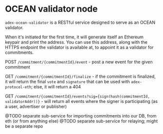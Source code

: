 # OCEAN validator node

`adex-ocean-validator` is a RESTful service designed to serve as an OCEAN validator.

When it's initiated for the first time, it will generate itself an Ethereum keypair and print the address. You can use this address, along with the HTTPS endpoint the validator is available at, to appoint it as a validator for commitments.

POST `/commitment/{commitmentId}/event` - post a new event for the given commitment

GET `/commitment/{commitmentId}/finalize` - if the commitment is finalized, it will return the final `vote` and `signature` that can be used with `adex-protocol-eth`; else, it will return a 404

GET `/commitment/{commitmentId}/events?sig={sign(hash(commitmentId, validatorAddr))}` - will return all events where the signer is participating (as a user, advertiser or publisher)

@TODO separate sub-service for importing commitments into our DB, from eth (or from anything else)
@TODO separate sub-service for relaying; might be a separate repo
